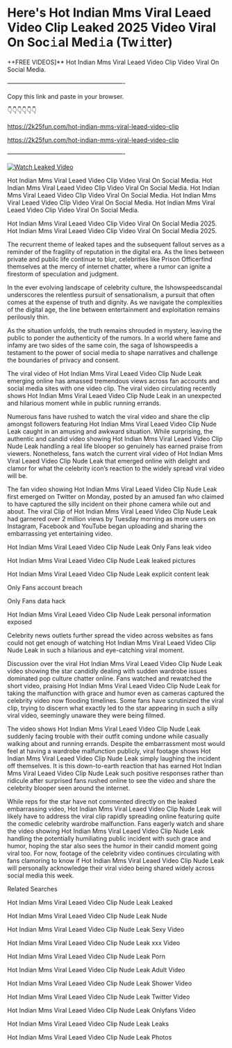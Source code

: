 # Here's Hot Indian Mms Viral Leaed Video Clip Leaked 2025 Video Viral On Soc𝚒al Med𝚒a (Tw𝚒tter)

++FREE VIDEOS]** Hot Indian Mms Viral Leaed Video Clip Video Viral On Social Media.

———————————————————-

Copy this link and paste in your browser.

👇👇👇👇👇👇

https://2k25fun.com/hot-indian-mms-viral-leaed-video-clip

https://2k25fun.com/hot-indian-mms-viral-leaed-video-clip

———————————————————-

[![Watch Leaked Video](https://miro.medium.com/v2/resize:fit:828/format:webp/1*cilzJN44JGOrTw9NJCrNHA.gif "Watch Leaked Video")](https://2k25fun.com/hot-indian-mms-viral-leaed-video-clip)

Hot Indian Mms Viral Leaed Video Clip Video Viral On Social Media. Hot Indian Mms Viral Leaed Video Clip Video Viral On Social Media. Hot Indian Mms Viral Leaed Video Clip Video Viral On Social Media. Hot Indian Mms Viral Leaed Video Clip Video Viral On Social Media. Hot Indian Mms Viral Leaed Video Clip Video Viral On Social Media.

Hot Indian Mms Viral Leaed Video Clip Video Viral On Social Media 2025. Hot Indian Mms Viral Leaed Video Clip Video Viral On Social Media 2025.

The recurrent theme of leaked tapes and the subsequent fallout serves as a reminder of the fragility of reputation in the digital era. As the lines between private and public life continue to blur, celebrities like Prison Officerfind themselves at the mercy of internet chatter, where a rumor can ignite a firestorm of speculation and judgment.

In the ever evolving landscape of celebrity culture, the Ishowspeedscandal underscores the relentless pursuit of sensationalism, a pursuit that often comes at the expense of truth and dignity. As we navigate the complexities of the digital age, the line between entertainment and exploitation remains perilously thin.

As the situation unfolds, the truth remains shrouded in mystery, leaving the public to ponder the authenticity of the rumors. In a world where fame and infamy are two sides of the same coin, the saga of Ishowspeedis a testament to the power of social media to shape narratives and challenge the boundaries of privacy and consent.

The viral video of Hot Indian Mms Viral Leaed Video Clip Nude Leak emerging online has amassed tremendous views across fan accounts and social media sites with one video clip. The viral video circulating recently shows Hot Indian Mms Viral Leaed Video Clip Nude Leak in an unexpected and hilarious moment while in public running errands.

Numerous fans have rushed to watch the viral video and share the clip amongst followers featuring Hot Indian Mms Viral Leaed Video Clip Nude Leak caught in an amusing and awkward situation. While surprising, the authentic and candid video showing Hot Indian Mms Viral Leaed Video Clip Nude Leak handling a real life blooper so genuinely has earned praise from viewers. Nonetheless, fans watch the current viral video of Hot Indian Mms Viral Leaed Video Clip Nude Leak that emerged online with delight and clamor for what the celebrity icon’s reaction to the widely spread viral video will be.

The fan video showing Hot Indian Mms Viral Leaed Video Clip Nude Leak first emerged on Twitter on Monday, posted by an amused fan who claimed to have captured the silly incident on their phone camera while out and about. The viral Clip of Hot Indian Mms Viral Leaed Video Clip Nude Leak had garnered over 2 million views by Tuesday morning as more users on Instagram, Facebook and YouTube began uploading and sharing the embarrassing yet entertaining video.

Hot Indian Mms Viral Leaed Video Clip Nude Leak Only Fans leak video

Hot Indian Mms Viral Leaed Video Clip Nude Leak leaked pictures

Hot Indian Mms Viral Leaed Video Clip Nude Leak explicit content leak

Only Fans account breach

Only Fans data hack

Hot Indian Mms Viral Leaed Video Clip Nude Leak personal information exposed

Celebrity news outlets further spread the video across websites as fans could not get enough of watching Hot Indian Mms Viral Leaed Video Clip Nude Leak in such a hilarious and eye-catching viral moment.

Discussion over the viral Hot Indian Mms Viral Leaed Video Clip Nude Leak video showing the star candidly dealing with sudden wardrobe issues dominated pop culture chatter online. Fans watched and rewatched the short video, praising Hot Indian Mms Viral Leaed Video Clip Nude Leak for taking the malfunction with grace and humor even as cameras captured the celebrity video now flooding timelines. Some fans have scrutinized the viral clip, trying to discern what exactly led to the star appearing in such a silly viral video, seemingly unaware they were being filmed.

The video shows Hot Indian Mms Viral Leaed Video Clip Nude Leak suddenly facing trouble with their outfit coming undone while casually walking about and running errands. Despite the embarrassment most would feel at having a wardrobe malfunction publicly, viral footage shows Hot Indian Mms Viral Leaed Video Clip Nude Leak simply laughing the incident off themselves. It is this down-to-earth reaction that has earned Hot Indian Mms Viral Leaed Video Clip Nude Leak such positive responses rather than ridicule after surprised fans rushed online to see the video and share the celebrity blooper seen around the internet.

While reps for the star have not commented directly on the leaked embarrassing video, Hot Indian Mms Viral Leaed Video Clip Nude Leak will likely have to address the viral clip rapidly spreading online featuring quite the comedic celebrity wardrobe malfunction. Fans eagerly watch and share the video showing Hot Indian Mms Viral Leaed Video Clip Nude Leak handling the potentially humiliating public incident with such grace and humor, hoping the star also sees the humor in their candid moment going viral too. For now, footage of the celebrity video continues circulating with fans clamoring to know if Hot Indian Mms Viral Leaed Video Clip Nude Leak will personally acknowledge their viral video being shared widely across social media this week.

Related Searches

Hot Indian Mms Viral Leaed Video Clip Nude Leak Leaked

Hot Indian Mms Viral Leaed Video Clip Nude Leak Nude

Hot Indian Mms Viral Leaed Video Clip Nude Leak Sexy Video

Hot Indian Mms Viral Leaed Video Clip Nude Leak xxx Video

Hot Indian Mms Viral Leaed Video Clip Nude Leak Porn

Hot Indian Mms Viral Leaed Video Clip Nude Leak Adult Video

Hot Indian Mms Viral Leaed Video Clip Nude Leak Shower Video

Hot Indian Mms Viral Leaed Video Clip Nude Leak Twitter Video

Hot Indian Mms Viral Leaed Video Clip Nude Leak Onlyfans Video

Hot Indian Mms Viral Leaed Video Clip Nude Leak Leaks

Hot Indian Mms Viral Leaed Video Clip Nude Leak Photos
